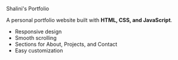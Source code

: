  Shalini's Portfolio

A personal portfolio website built with **HTML, CSS, and JavaScript**.


- Responsive design
- Smooth scrolling
- Sections for About, Projects, and Contact
- Easy customization


